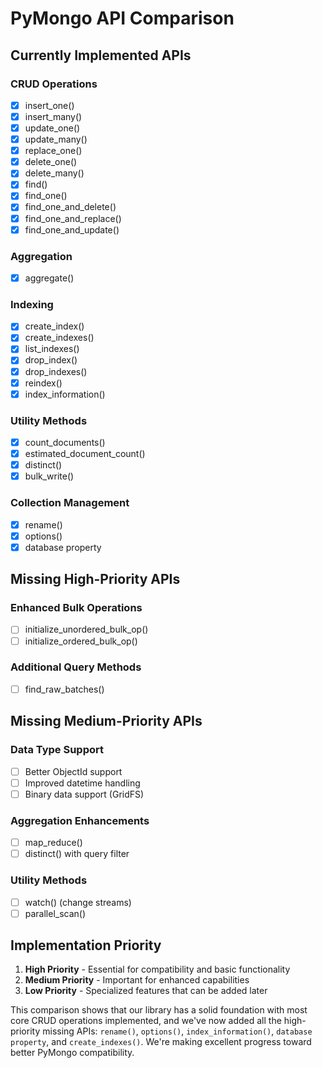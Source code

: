# PyMongo API Comparison

## Currently Implemented APIs

### CRUD Operations
- [x] insert_one()
- [x] insert_many()
- [x] update_one()
- [x] update_many()
- [x] replace_one()
- [x] delete_one()
- [x] delete_many()
- [x] find()
- [x] find_one()
- [x] find_one_and_delete()
- [x] find_one_and_replace()
- [x] find_one_and_update()

### Aggregation
- [x] aggregate()

### Indexing
- [x] create_index()
- [x] create_indexes()
- [x] list_indexes()
- [x] drop_index()
- [x] drop_indexes()
- [x] reindex()
- [x] index_information()

### Utility Methods
- [x] count_documents()
- [x] estimated_document_count()
- [x] distinct()
- [x] bulk_write()

### Collection Management
- [x] rename()
- [x] options()
- [x] database property

## Missing High-Priority APIs

### Enhanced Bulk Operations
- [ ] initialize_unordered_bulk_op()
- [ ] initialize_ordered_bulk_op()

### Additional Query Methods
- [ ] find_raw_batches()

## Missing Medium-Priority APIs

### Data Type Support
- [ ] Better ObjectId support
- [ ] Improved datetime handling
- [ ] Binary data support (GridFS)

### Aggregation Enhancements
- [ ] map_reduce()
- [ ] distinct() with query filter

### Utility Methods
- [ ] watch() (change streams)
- [ ] parallel_scan()

## Implementation Priority

1. **High Priority** - Essential for compatibility and basic functionality
2. **Medium Priority** - Important for enhanced capabilities
3. **Low Priority** - Specialized features that can be added later

This comparison shows that our library has a solid foundation with most core CRUD operations implemented, and we've now added all the high-priority missing APIs: `rename()`, `options()`, `index_information()`, `database property`, and `create_indexes()`. We're making excellent progress toward better PyMongo compatibility.